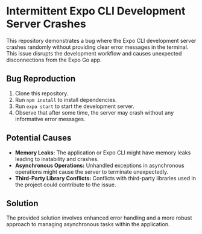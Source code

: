 # Intermittent Expo CLI Development Server Crashes

This repository demonstrates a bug where the Expo CLI development server crashes randomly without providing clear error messages in the terminal. This issue disrupts the development workflow and causes unexpected disconnections from the Expo Go app.

## Bug Reproduction

1. Clone this repository.
2. Run `npm install` to install dependencies.
3. Run `expo start` to start the development server.
4. Observe that after some time, the server may crash without any informative error messages.

## Potential Causes

* **Memory Leaks:**  The application or Expo CLI might have memory leaks leading to instability and crashes.
* **Asynchronous Operations:** Unhandled exceptions in asynchronous operations might cause the server to terminate unexpectedly.
* **Third-Party Library Conflicts:** Conflicts with third-party libraries used in the project could contribute to the issue.

## Solution

The provided solution involves enhanced error handling and a more robust approach to managing asynchronous tasks within the application.